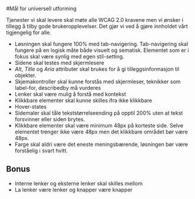 #Mål for universell utforming

Tjenester vi skal levere skal møte alle WCAG 2.0 kravene men vi ønsker i tillegg å tilby gode brukeropplevelser. Det gjør vi ved å gjøre innholdet vårt tigjengelig for alle. 

* Løsningen skal fungere 100% med tab-navigering. Tab-navigering skal fungere på en logisk måte både visuelt og sematisk. Elementet som er i fokus skal være synlig med egen stil-setting.
* Sidene skal testes med skjermlesere
* *Alt*, *Title* og *Aria* attributer skal brukes for å gi tilleggsinformasjon til objekter. 
* Skjemakontroller skal kunne forstås med skjermleser, teknikker som label-for, describedby må vurderes
* Lenker skal være mulig å forstå med kontekst 
* Klikkbare elementer skal kunne skilles ifra ikke klikkbare
* Hover-states
* Sidemaler skal tåle tekststørrelseending på opptil 200% uten at tekst forsvinner eller siden brytes.
* Klikkbare elementer skal være minimum 48px på korteste side. Selve elementet trenger ikke være 48px men det klikkbare området bør være 48px.
* Farge skal aldri være det eneste meningsbærende, løsningen bør være forståelig i svart hvitt.

## Bonus
* Interne lenker og eksterne lenker skal skilles mellom
* La lenker være lenker og knapper være knapper
